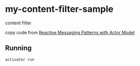 # my-content-filter-sample

content filter

copy code from [Reactive Messaging Patterns with Actor Model](https://www.amazon.co.jp/dp/B011S8YC5G)

## Running

    activator run


